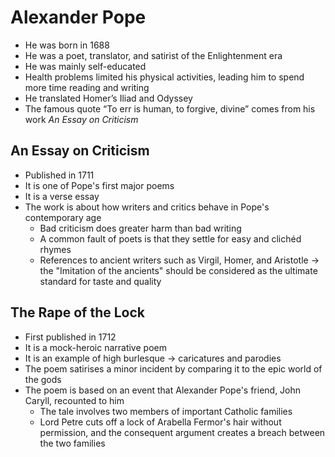 # Alexander Pope

- He was born in 1688
- He was a poet, translator, and satirist of the Enlightenment era
- He was mainly self-educated
- Health problems limited his physical activities, leading him to spend more time reading and writing
- He translated Homer’s Iliad and Odyssey
- The famous quote “To err is human, to forgive, divine” comes from his work *An Essay on Criticism*

## An Essay on Criticism

- Published in 1711
- It is one of Pope's first major poems
- It is a verse essay
- The work is about how writers and critics behave in Pope's contemporary age
	- Bad criticism does greater harm than bad writing
	- A common fault of poets is that they settle for easy and clichéd rhymes
	- References to ancient writers such as Virgil, Homer, and Aristotle → the "Imitation of the ancients" should be considered as the ultimate standard for taste and quality

## The Rape of the Lock

- First published in 1712
- It is a mock-heroic narrative poem
- It is an example of high burlesque → caricatures and parodies
- The poem satirises a minor incident by comparing it to the epic world of the gods
- The poem is based on an event that Alexander Pope's friend, John Caryll, recounted to him	
	- The tale involves two members of important Catholic families
	- Lord Petre cuts off a lock of Arabella Fermor's hair without permission, and the consequent argument creates a breach between the two families